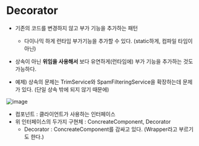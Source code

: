 # Decorator

+ 기존의 코드를 변경하지 않고 부가 기능을 추가하는 패턴
  - 다이나믹 하게 런타임 부가기능을 추가할 수 있다. (static하게, 컴파일 타임이 아닌)
+ 상속이 아닌 **위임을 사용해서** 보다 유연하게(런타임에) 부가 기능을 추가하는 것도 가능하다.

+ 예제) 상속의 문제는 TrimService와 SpamFilteringService을 확장하는데 문제가 있다. (단일 상속 밖에 되지 않기 때문에)

![image](https://user-images.githubusercontent.com/49984996/151663096-f5aaf4a7-6283-4001-acee-22c4332cde52.png)

+ 컴포넌트 : 클라이언트가 사용하는 인터페이스
+ 위 인터페이스의 두가지 구현체 : ConcreateComponent, Decorator
  - Decorator : ConcreateComponent를 감싸고 있다. (Wrapper라고 부르기도 한다.)

